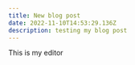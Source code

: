 ```yaml
---
title: New blog post
date: 2022-11-10T14:53:29.136Z
description: testing my blog post
---
```

T﻿his is my editor